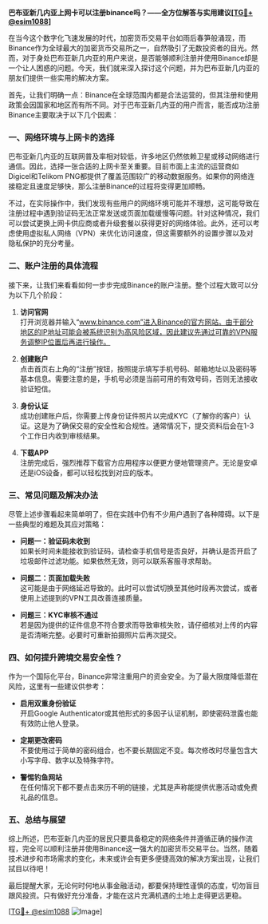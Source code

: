 **巴布亚新几内亚上网卡可以注册binance吗？——全方位解答与实用建议[[TG💪+ @esim1088](https://t.me/s/esim1088)]**

在当今这个数字化飞速发展的时代，加密货币交易平台如雨后春笋般涌现，而Binance作为全球最大的加密货币交易所之一，自然吸引了无数投资者的目光。然而，对于身处巴布亚新几内亚的用户来说，是否能够顺利注册并使用Binance却是一个让人困惑的问题。今天，我们就来深入探讨这个问题，并为巴布亚新几内亚的朋友们提供一些实用的解决方案。

首先，让我们明确一点：Binance在全球范围内都是合法运营的，但其注册和使用政策会因国家和地区而有所不同。对于巴布亚新几内亚的用户而言，能否成功注册Binance主要取决于以下几个因素：

### **一、网络环境与上网卡的选择**

巴布亚新几内亚的互联网普及率相对较低，许多地区仍然依赖卫星或移动网络进行通信。因此，选择一张合适的上网卡至关重要。目前市面上主流的运营商如Digicel和Telikom PNG都提供了覆盖范围较广的移动数据服务。如果你的网络连接稳定且速度足够快，那么注册Binance的过程将变得更加顺畅。

不过，在实际操作中，我们发现有些用户的网络环境可能并不理想，这可能导致在注册过程中遇到验证码无法正常发送或页面加载缓慢等问题。针对这种情况，我们可以尝试更换上网卡供应商或者升级套餐以获得更好的网络体验。此外，还可以考虑使用虚拟私人网络（VPN）来优化访问速度，但这需要额外的设置步骤以及对隐私保护的充分考量。

### **二、账户注册的具体流程**

接下来，让我们来看看如何一步步完成Binance的账户注册。整个过程大致可以分为以下几个阶段：

1. **访问官网**  
   打开浏览器并输入“www.binance.com”进入Binance的官方网站。由于部分地区的IP地址可能会被系统识别为高风险区域，因此建议先通过可靠的VPN服务调整IP位置后再进行操作。

2. **创建账户**  
   点击首页右上角的“注册”按钮，按照提示填写手机号码、邮箱地址以及密码等基本信息。需要注意的是，手机号必须是当前可用的有效号码，否则无法接收验证短信。

3. **身份认证**  
   成功创建账户后，你需要上传身份证件照片以完成KYC（了解你的客户）认证。这是为了确保交易的安全性和合规性。通常情况下，提交资料后会在1-3个工作日内收到审核结果。

4. **下载APP**  
   注册完成后，强烈推荐下载官方应用程序以便更方便地管理资产。无论是安卓还是iOS设备，都可以轻松找到对应的版本。

### **三、常见问题及解决办法**

尽管上述步骤看起来简单明了，但在实践中仍有不少用户遇到了各种障碍。以下是一些典型的难题及其应对策略：

- **问题一：验证码未收到**  
  如果长时间未能接收到验证码，请检查手机信号是否良好，并确认是否开启了垃圾邮件过滤功能。如果依然无效，则可以联系客服寻求帮助。

- **问题二：页面加载失败**  
  这可能是由于网络延迟导致的。此时可以尝试切换至其他时段再次尝试，或者使用上述提到的VPN工具改善连接质量。

- **问题三：KYC审核不通过**  
  若是因为提供的证件信息不符合要求而导致审核失败，请仔细核对上传的内容是否清晰完整。必要时可重新拍摄照片后再次提交。

### **四、如何提升跨境交易安全性？**

作为一个国际化平台，Binance非常注重用户的资金安全。为了最大限度降低潜在风险，这里有一些建议供参考：

- **启用双重身份验证**  
  开启Google Authenticator或其他形式的多因子认证机制，即使密码泄露也能有效防止他人登录。

- **定期更改密码**  
  不要使用过于简单的密码组合，也不要长期固定不变。每次修改时尽量包含大小写字母、数字以及特殊字符。

- **警惕钓鱼网站**  
  在任何情况下都不要点击来历不明的链接，尤其是声称能提供优惠活动或免费礼品的信息。

### **五、总结与展望**

综上所述，巴布亚新几内亚的居民只要具备稳定的网络条件并遵循正确的操作流程，完全可以顺利注册并使用Binance这一强大的加密货币交易平台。当然，随着技术进步和市场需求的变化，未来或许会有更多便捷高效的解决方案出现，让我们拭目以待吧！

最后提醒大家，无论何时何地从事金融活动，都要保持理性谨慎的态度，切勿盲目跟风投资。只有做好充分准备，才能在这片充满机遇的土地上走得更远更稳。

[[TG💪+ @esim1088](https://t.me/s/esim1088) ![Image](https://i.postimg.cc/4NQfJmqS/Snipaste-2025-05-13-00-14-12.png)]